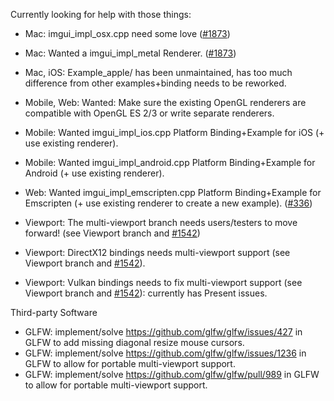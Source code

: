 Currently looking for help with those things:

- Mac: imgui_impl_osx.cpp need some love ([#1873](https://github.com/ocornut/imgui/issues/1873))
- Mac: Wanted a imgui_impl_metal Renderer. ([#1873](https://github.com/ocornut/imgui/issues/1873))
- Mac, iOS: Example_apple/ has been unmaintained, has too much difference from other examples+binding needs to be reworked.
- Mobile, Web: Wanted: Make sure the existing OpenGL renderers are compatible with OpenGL ES 2/3 or write separate renderers.
- Mobile: Wanted imgui_impl_ios.cpp Platform Binding+Example for iOS (+ use existing renderer).
- Mobile: Wanted imgui_impl_android.cpp Platform Binding+Example for Android (+ use existing renderer).
- Web: Wanted imgui_impl_emscripten.cpp Platform Binding+Example for Emscripten (+ use existing renderer to create a new example). ([#336](https://github.com/ocornut/imgui/pull/336))

- Viewport: The multi-viewport branch needs users/testers to move forward! (see Viewport branch and [#1542](https://github.com/ocornut/imgui/issues/1542))
- Viewport: DirectX12 bindings needs multi-viewport support (see Viewport branch and [#1542](https://github.com/ocornut/imgui/issues/1542)).
- Viewport: Vulkan bindings needs to fix multi-viewport support (see Viewport branch and [#1542](https://github.com/ocornut/imgui/issues/1542)): currently has Present issues.

Third-party Software
- GLFW: implement/solve https://github.com/glfw/glfw/issues/427 in GLFW to add missing diagonal resize mouse cursors.
- GLFW: implement/solve https://github.com/glfw/glfw/issues/1236 in GLFW to allow for portable multi-viewport support.
- GLFW: implement/solve https://github.com/glfw/glfw/pull/989 in GLFW to allow for portable multi-viewport support.
